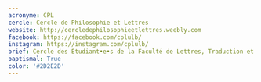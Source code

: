 ```yaml
---
acronyme: CPL
cercle: Cercle de Philosophie et Lettres
website: http://cercledephilosophieetlettres.weebly.com
facebook: https://facebook.com/cplulb/
instagram: https://instagram.com/cplulb/
brief: Cercle des Étudiant•e•s de la Faculté de Lettres, Traduction et Communication
baptismal: True
color: '#2D2E2D'
---
```

